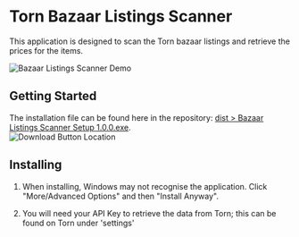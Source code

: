 # Torn Bazaar Listings Scanner

This application is designed to scan the Torn bazaar listings and retrieve the prices for the items.

<img align="center" src="https://i.imgur.com/2V1CW88.png" alt="Bazaar Listings Scanner Demo">

## Getting Started

The installation file can be found here in the repository: [dist > Bazaar Listings Scanner Setup 1.0.0.exe](https://github.com/cryosis7/torn-bazaar-listings-scanner/blob/master/dist/Bazaar%20Listings%20Scanner%20Setup%201.0.0.exe).  
![Download Button Location](https://i.imgur.com/XaN6iBA.png)


## Installing

1. When installing, Windows may not recognise the application.
Click "More/Advanced Options" and then "Install Anyway".

2. You will need your API Key to retrieve the data from Torn; this can be found on Torn under 'settings'

